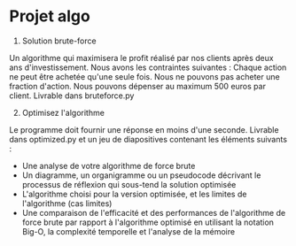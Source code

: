 # Projet algo
1) Solution brute-force

Un algorithme qui maximisera le profit réalisé par nos clients après deux ans d'investissement.
Nous avons les contraintes suivantes :
Chaque action ne peut être achetée qu'une seule fois.
Nous ne pouvons pas acheter une fraction d'action.
Nous pouvons dépenser au maximum 500 euros par client.
Livrable dans bruteforce.py

2) Optimisez l'algorithme

Le programme doit fournir une réponse en moins d'une seconde.
Livrable dans optimized.py et
un jeu de diapositives contenant les éléments suivants : 
- Une analyse de votre algorithme de force brute 
- Un diagramme, un organigramme ou un pseudocode décrivant le processus de réflexion qui sous-tend la solution optimisée 
- L'algorithme choisi pour la version optimisée, et les limites de l'algorithme (cas limites)  
- Une comparaison de l'efficacité et des performances de l'algorithme de force brute par rapport à l'algorithme optimisé en utilisant la notation Big-O, la complexité temporelle et l'analyse de la mémoire  

 